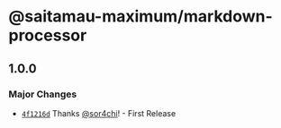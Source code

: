 # @saitamau-maximum/markdown-processor

## 1.0.0

### Major Changes

- [`4f1216d`](https://github.com/saitamau-maximum/markdown/commit/4f1216dc5a18738ad44d1c034e6213ba31aacf95) Thanks [@sor4chi](https://github.com/sor4chi)! - First Release
